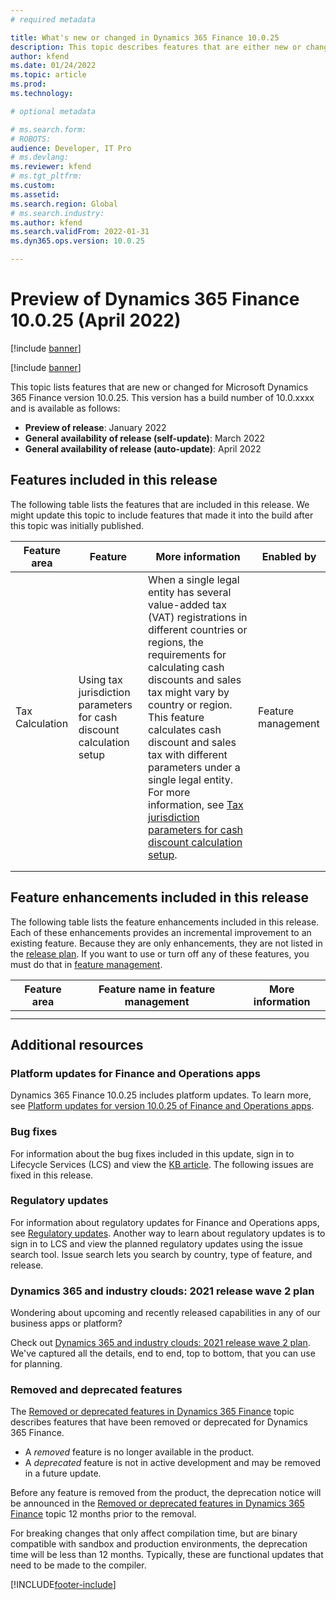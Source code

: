 ```yaml
---
# required metadata

title: What's new or changed in Dynamics 365 Finance 10.0.25 
description: This topic describes features that are either new or changed in the Dynamics 365 Finance version 10.0.25 preview release.
author: kfend
ms.date: 01/24/2022
ms.topic: article
ms.prod: 
ms.technology: 

# optional metadata

# ms.search.form: 
# ROBOTS: 
audience: Developer, IT Pro
# ms.devlang: 
ms.reviewer: kfend
# ms.tgt_pltfrm: 
ms.custom: 
ms.assetid: 
ms.search.region: Global
# ms.search.industry: 
ms.author: kfend
ms.search.validFrom: 2022-01-31 
ms.dyn365.ops.version: 10.0.25

---
```


# Preview of Dynamics 365 Finance 10.0.25 (April 2022)

[!include [banner](../includes/banner.md)]

[!include [banner](../includes/preview-banner.md)]

This topic lists features that are new or changed for Microsoft Dynamics 365 Finance version 10.0.25. This version has a build number of 10.0.xxxx and is available as follows:

- **Preview of release**: January 2022
- **General availability of release (self-update)**: March 2022
- **General availability of release (auto-update)**: April 2022

## Features included in this release

The following table lists the features that are included in this release. We might update this topic to include features that made it into the build after this topic was initially published.

| Feature area | Feature | More information | Enabled by  |
|----|----|----|----|
| Tax Calculation   | Using tax jurisdiction parameters for cash discount calculation setup    | When a single legal entity has several value-added tax (VAT) registrations in different countries or regions, the requirements for calculating cash discounts and sales tax might vary by country or region. This feature calculates cash discount and sales tax with different parameters under a single legal entity. For more information, see [Tax jurisdiction parameters for cash discount calculation setup](../localizations/global-tax-jurisdiction-cash-discount-setup.md).    | Feature management   |
|    |     |     |   |
|    |     |     |   |



## Feature enhancements included in this release

The following table lists the feature enhancements included in this release. Each of these enhancements provides an incremental improvement to an existing feature. Because they are only enhancements, they are not listed in the [release plan](/dynamics365-release-plan/2021wave2/finance-operations/dynamics365-finance). If you want to use or turn off any of these features, you must do that in [feature management](../../fin-ops-core/fin-ops/get-started/feature-management/feature-management-overview.md).

| Feature area | Feature name in feature management | More information |  
|---|---|---|
|   |   |   |  
|   |   |   |


## Additional resources

### Platform updates for Finance and Operations apps
Dynamics 365 Finance 10.0.25 includes platform updates. To learn more, see [Platform updates for version 10.0.25 of Finance and Operations apps](../../fin-ops-core/dev-itpro/get-started/whats-new-platform-updates-10-0-25.md). 

### Bug fixes 
For information about the bug fixes included in this update, sign in to Lifecycle Services (LCS) and view the [KB article](https://fix.lcs.dynamics.com/Issue/Details?bugId=). The following issues are fixed in this release.

### Regulatory updates
For information about regulatory updates for Finance and Operations apps, see [Regulatory updates](../localizations/regulatory-updates.md). Another way to learn about regulatory updates is to sign in to LCS and view the planned regulatory updates using the issue search tool. Issue search lets you search by country, type of feature, and release. 

### Dynamics 365 and industry clouds: 2021 release wave 2 plan

Wondering about upcoming and recently released capabilities in any of our business apps or platform?

Check out [Dynamics 365 and industry clouds: 2021 release wave 2 plan](/dynamics365-release-plan/2021wave2/finance-operations/dynamics365-finance). We've captured all the details, end to end, top to bottom, that you can use for planning.

### Removed and deprecated features

The [Removed or deprecated features in Dynamics 365 Finance](removed-deprecated-features-finance.md) topic describes features that have been removed or deprecated for Dynamics 365 Finance.

- A *removed* feature is no longer available in the product.
- A *deprecated* feature is not in active development and may be removed in a future update.

Before any feature is removed from the product, the deprecation notice will be announced in the [Removed or deprecated features in Dynamics 365 Finance](removed-deprecated-features-finance.md) topic 12 months prior to the removal.

For breaking changes that only affect compilation time, but are binary compatible with sandbox and production environments, the deprecation time will be less than 12 months. Typically, these are functional updates that need to be made to the compiler.


[!INCLUDE[footer-include](../../includes/footer-banner.md)]
